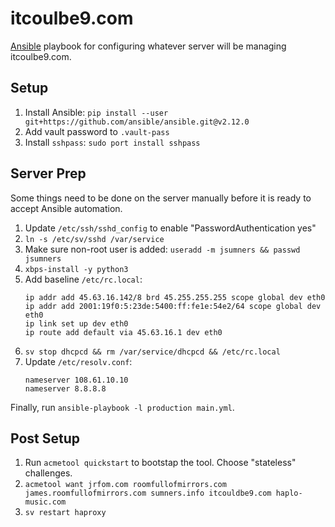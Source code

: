 # itcoulbe9.com

[Ansible](https://github.com/ansible/ansible) playbook for configuring whatever
server will be managing itcoulbe9.com.

## Setup

1. Install Ansible: `pip install --user git+https://github.com/ansible/ansible.git@v2.12.0`
1. Add vault password to `.vault-pass`
1. Install `sshpass`: `sudo port install sshpass`

## Server Prep

Some things need to be done on the server manually before it is ready to
accept Ansible automation.

1. Update `/etc/ssh/sshd_config` to enable "PasswordAuthentication yes"
1. `ln -s /etc/sv/sshd /var/service`
1. Make sure non-root user is added: `useradd -m jsumners && passwd jsumners`
1. `xbps-install -y python3`
1. Add baseline `/etc/rc.local`:
    ```
    ip addr add 45.63.16.142/8 brd 45.255.255.255 scope global dev eth0
    ip addr add 2001:19f0:5:23de:5400:ff:fe1e:54e2/64 scope global dev eth0
    ip link set up dev eth0
    ip route add default via 45.63.16.1 dev eth0
    ```
1. `sv stop dhcpcd && rm /var/service/dhcpcd && /etc/rc.local`
1. Update `/etc/resolv.conf`:
    ```
    nameserver 108.61.10.10
    nameserver 8.8.8.8
    ```

Finally, run `ansible-playbook -l production main.yml`.

## Post Setup

1. Run `acmetool quickstart` to bootstap the tool. Choose "stateless" challenges.
1. `acmetool want jrfom.com roomfullofmirrors.com james.roomfullofmirrors.com sumners.info itcouldbe9.com haplo-music.com`
1. `sv restart haproxy`
